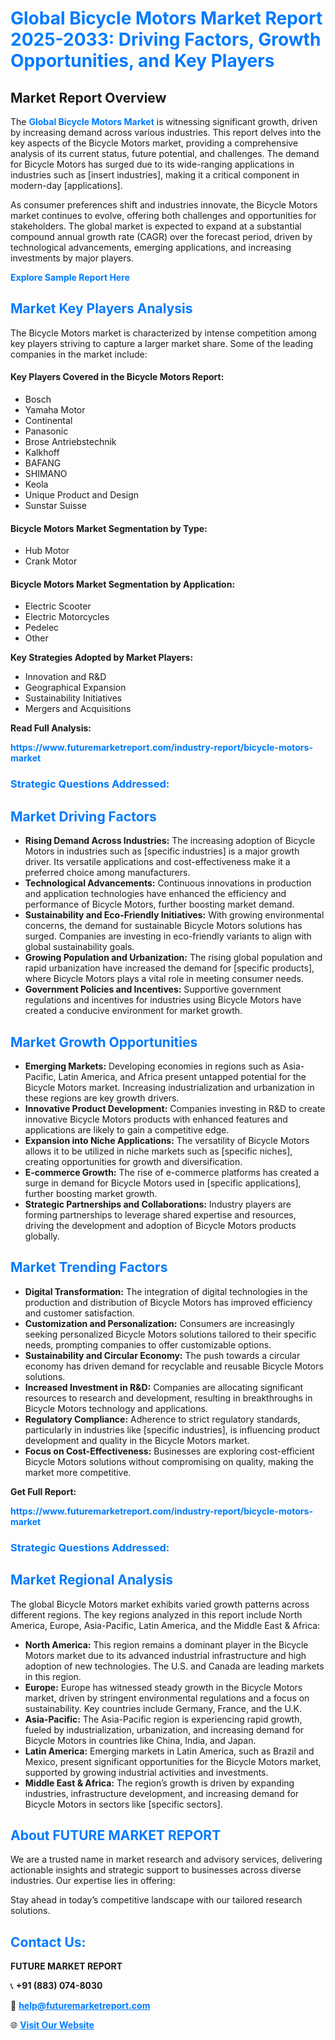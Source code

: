 <h1 style="color: #007BFF;">Global Bicycle Motors Market Report 2025-2033: Driving Factors, Growth Opportunities, and Key Players</h1>

<section id="overview">
<h2>Market Report Overview</h2>
<p>The <a href="https://www.futuremarketreport.com/industry-report/bicycle-motors-market" style="color: #007BFF; text-decoration: none;"><strong>Global Bicycle Motors Market</strong></a> is witnessing significant growth, driven by increasing demand across various industries. This report delves into the key aspects of the Bicycle Motors market, providing a comprehensive analysis of its current status, future potential, and challenges. The demand for Bicycle Motors has surged due to its wide-ranging applications in industries such as [insert industries], making it a critical component in modern-day [applications].</p>
<p>As consumer preferences shift and industries innovate, the Bicycle Motors market continues to evolve, offering both challenges and opportunities for stakeholders. The global market is expected to expand at a substantial compound annual growth rate (CAGR) over the forecast period, driven by technological advancements, emerging applications, and increasing investments by major players.</p>
</section>

<section id="overview">
<p><a href="https://www.futuremarketreport.com/request-sample/reportId=87454" style="color: #007BFF; text-decoration: none;"><strong>Explore Sample Report Here</strong></a></p>
</section>

<section id="key-players">
<h2 style="color: #007BFF;">Market Key Players Analysis</h2>
<p>The Bicycle Motors market is characterized by intense competition among key players striving to capture a larger market share. Some of the leading companies in the market include:</p>
<h4>Key Players Covered in the Bicycle Motors Report:</h4>
<ul><li>Bosch</li><li>Yamaha Motor</li><li>Continental</li><li>Panasonic</li><li>Brose Antriebstechnik</li><li>Kalkhoff</li><li>BAFANG</li><li>SHIMANO</li><li>Keola</li><li>Unique Product and Design</li><li>Sunstar Suisse</li></ul>
<h4>Bicycle Motors Market Segmentation by Type:</h4>
<ul><li>Hub Motor</li><li>Crank Motor</li></ul>

<h4>Bicycle Motors Market Segmentation by Application:</h4>
<ul><li>Electric Scooter</li><li>Electric Motorcycles</li><li>Pedelec</li><li>Other</li></ul>
<p><strong>Key Strategies Adopted by Market Players:</strong></p>
<ul>
<li>Innovation and R&D</li>
<li>Geographical Expansion</li>
<li>Sustainability Initiatives</li>
<li>Mergers and Acquisitions</li>
</ul>
</section>

<section>
<p><strong>Read Full Analysis: </strong></p><a href="https://www.futuremarketreport.com/industry-report/bicycle-motors-market" style="color: #007BFF; text-decoration: none;"><strong>https://www.futuremarketreport.com/industry-report/bicycle-motors-market</strong></a>
<h3 style="color: #007BFF;">Strategic Questions Addressed:</h3>
</section>

<section id="driving-factors">
<h2 style="color: #007BFF;">Market Driving Factors</h2>
<ul>
<li><strong>Rising Demand Across Industries:</strong> The increasing adoption of Bicycle Motors in industries such as [specific industries] is a major growth driver. Its versatile applications and cost-effectiveness make it a preferred choice among manufacturers.</li>
<li><strong>Technological Advancements:</strong> Continuous innovations in production and application technologies have enhanced the efficiency and performance of Bicycle Motors, further boosting market demand.</li>
<li><strong>Sustainability and Eco-Friendly Initiatives:</strong> With growing environmental concerns, the demand for sustainable Bicycle Motors solutions has surged. Companies are investing in eco-friendly variants to align with global sustainability goals.</li>
<li><strong>Growing Population and Urbanization:</strong> The rising global population and rapid urbanization have increased the demand for [specific products], where Bicycle Motors plays a vital role in meeting consumer needs.</li>
<li><strong>Government Policies and Incentives:</strong> Supportive government regulations and incentives for industries using Bicycle Motors have created a conducive environment for market growth.</li>
</ul>
</section>

<section id="growth-opportunities">
<h2 style="color: #007BFF;">Market Growth Opportunities</h2>
<ul>
<li><strong>Emerging Markets:</strong> Developing economies in regions such as Asia-Pacific, Latin America, and Africa present untapped potential for the Bicycle Motors market. Increasing industrialization and urbanization in these regions are key growth drivers.</li>
<li><strong>Innovative Product Development:</strong> Companies investing in R&D to create innovative Bicycle Motors products with enhanced features and applications are likely to gain a competitive edge.</li>
<li><strong>Expansion into Niche Applications:</strong> The versatility of Bicycle Motors allows it to be utilized in niche markets such as [specific niches], creating opportunities for growth and diversification.</li>
<li><strong>E-commerce Growth:</strong> The rise of e-commerce platforms has created a surge in demand for Bicycle Motors used in [specific applications], further boosting market growth.</li>
<li><strong>Strategic Partnerships and Collaborations:</strong> Industry players are forming partnerships to leverage shared expertise and resources, driving the development and adoption of Bicycle Motors products globally.</li>
</ul>
</section>

<section id="trending-factors">
<h2 style="color: #007BFF;">Market Trending Factors</h2>
<ul>
<li><strong>Digital Transformation:</strong> The integration of digital technologies in the production and distribution of Bicycle Motors has improved efficiency and customer satisfaction.</li>
<li><strong>Customization and Personalization:</strong> Consumers are increasingly seeking personalized Bicycle Motors solutions tailored to their specific needs, prompting companies to offer customizable options.</li>
<li><strong>Sustainability and Circular Economy:</strong> The push towards a circular economy has driven demand for recyclable and reusable Bicycle Motors solutions.</li>
<li><strong>Increased Investment in R&D:</strong> Companies are allocating significant resources to research and development, resulting in breakthroughs in Bicycle Motors technology and applications.</li>
<li><strong>Regulatory Compliance:</strong> Adherence to strict regulatory standards, particularly in industries like [specific industries], is influencing product development and quality in the Bicycle Motors market.</li>
<li><strong>Focus on Cost-Effectiveness:</strong> Businesses are exploring cost-efficient Bicycle Motors solutions without compromising on quality, making the market more competitive.</li>
</ul>
</section>

<section>
<p><strong>Get Full Report: </strong></p><a href="https://www.futuremarketreport.com/industry-report/bicycle-motors-market" style="color: #007BFF; text-decoration: none;"><strong>https://www.futuremarketreport.com/industry-report/bicycle-motors-market</strong></a>
<h3 style="color: #007BFF;">Strategic Questions Addressed:</h3>
</section>


<section id="regional-analysis">
<h2 style="color: #007BFF;">Market Regional Analysis</h2>
<p>The global Bicycle Motors market exhibits varied growth patterns across different regions. The key regions analyzed in this report include North America, Europe, Asia-Pacific, Latin America, and the Middle East & Africa:</p>
<ul>
<li><strong>North America:</strong> This region remains a dominant player in the Bicycle Motors market due to its advanced industrial infrastructure and high adoption of new technologies. The U.S. and Canada are leading markets in this region.</li>
<li><strong>Europe:</strong> Europe has witnessed steady growth in the Bicycle Motors market, driven by stringent environmental regulations and a focus on sustainability. Key countries include Germany, France, and the U.K.</li>
<li><strong>Asia-Pacific:</strong> The Asia-Pacific region is experiencing rapid growth, fueled by industrialization, urbanization, and increasing demand for Bicycle Motors in countries like China, India, and Japan.</li>
<li><strong>Latin America:</strong> Emerging markets in Latin America, such as Brazil and Mexico, present significant opportunities for the Bicycle Motors market, supported by growing industrial activities and investments.</li>
<li><strong>Middle East & Africa:</strong> The region’s growth is driven by expanding industries, infrastructure development, and increasing demand for Bicycle Motors in sectors like [specific sectors].</li>
</ul>
</section>

<footer>
<h2 style="color: #007BFF;">About FUTURE MARKET REPORT</h2>
<p>We are a trusted name in market research and advisory services, delivering actionable insights and strategic support to businesses across diverse industries. Our expertise lies in offering:</p>

<p>Stay ahead in today’s competitive landscape with our tailored research solutions.</p>

<h2 style="color: #007BFF;">Contact Us:</h2>
<p><strong>FUTURE MARKET REPORT</strong></p>
<p>📞 <strong>+91 (883) 074-8030</strong></p>
<p>📧 <strong><a href="mailto:help@futuremarketreport.com" style="color: #007BFF;">help@futuremarketreport.com</a></strong></p>
<p>🌐 <strong><a href="https://www.futuremarketreport.com/" style="color: #007BFF;">Visit Our Website</a></strong></p>
</footer>